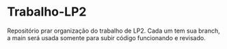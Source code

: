# Trabalho-LP2
Repositório prar organização do trabalho de LP2. Cada um tem sua branch, a main será usada somente para subir código funcionando e revisado.
